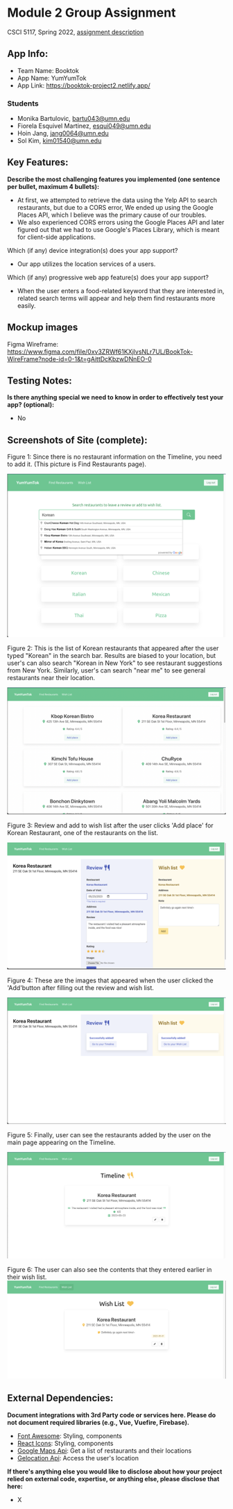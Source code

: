 # Module 2 Group Assignment

CSCI 5117, Spring 2022, [assignment description](https://canvas.umn.edu/courses/355584/pages/project-2)

## App Info:

* Team Name: Booktok
* App Name: YumYumTok
* App Link: <https://booktok-project2.netlify.app/>

### Students

* Monika Bartulovic, bartu043@umn.edu
* Fiorela Esquivel Martinez, esqui049@umn.edu
* Hoin Jang, jang0064@umn.edu
* Sol Kim, kim01540@umn.edu


## Key Features:

**Describe the most challenging features you implemented
(one sentence per bullet, maximum 4 bullets):**

* At first, we attempted to retrieve the data using the Yelp API to search restaurants, but due to a CORS error, We ended up using the Google Places API, which I believe was the primary cause of our troubles.
* We also experienced CORS errors using the Google Places API and later figured out that we had to use Google's Places Library, which is meant for client-side applications.

Which (if any) device integration(s) does your app support?

* Our app utilizes the location services of a users.

Which (if any) progressive web app feature(s) does your app support?

* When the user enters a food-related keyword that they are interested in, related search terms will appear and help them find restaurants more easily.



## Mockup images

Figma Wireframe: https://www.figma.com/file/0xv3ZRWf61KXjlvsNLr7UL/BookTok-WireFrame?node-id=0-1&t=gAittDcKbzwDNnEO-0


## Testing Notes:

**Is there anything special we need to know in order to effectively test your app? (optional):**

* No

## Screenshots of Site (complete):
Figure 1: Since there is no restaurant information on the Timeline, you need to add it. (This picture is Find Restaurants page).

![](/nextjs-starter/static/FindRestaurants.jpeg)

Figure 2: This is the list of Korean restaurants that appeared after the user typed "Korean" in the search bar. Results are biased to your location, 
but user's can also search "Korean in New York" to see restaurant suggestions from New York. Similarly, user's can search "near me" to see general 
restaurants near their location.

![](/nextjs-starter/static/RestaurantLists.jpeg)

Figure 3: Review and add to wish list after the user clicks 'Add place' for Korean Restaurant, one of the restaurants on the list.

![](/nextjs-starter/static/Review.jpeg)

Figure 4: These are the images that appeared when the user clicked the 'Add'button after filling out the review and wish list.

![](/nextjs-starter/static/AfterClicking.jpeg)

Figure 5: Finally, user can see the restaurants added by the user on the main page appearing on the Timeline. 

![](/nextjs-starter/static/Timeline.jpeg)

Figure 6: The user can also see the contents that they entered earlier in their wish list.
![](/nextjs-starter/static/WishList.jpeg)





## External Dependencies:

**Document integrations with 3rd Party code or services here.
Please do not document required libraries (e.g., Vue, Vuefire, Firebase).**

* [Font Awesome](https://fontawesome.com/): Styling, components
* [React Icons](https://react-icons.github.io/react-icons/): Styling, components
* [Google Maps Api](https://mapsplatform.google.com/?utm_source=search&utm_medium=googleads&utm_campaign=brand_core_exa_desk_mobile_us&gad=1&gclid=CjwKCAjwxr2iBhBJEiwAdXECw1nmUt1ONu7nYh5VrzdUvheIJCWWHBWV8rhHddX-VLNrBN4z8qG5oRoCPV8QAvD_BwE&gclsrc=aw.ds): Get a list of restaurants and their locations
* [Gelocation Api](https://developer.mozilla.org/en-US/docs/Web/API/Geolocation_API): Access the user's location

**If there's anything else you would like to disclose about how your project
relied on external code, expertise, or anything else, please disclose that
here:**

* X
